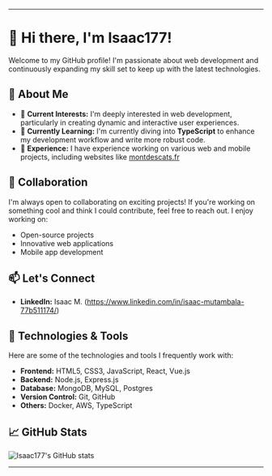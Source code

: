 
---

# 👋 Hi there, I'm Isaac177!

Welcome to my GitHub profile! I'm passionate about web development and continuously expanding my skill set to keep up with the latest technologies.

## 👀 About Me

- 🔭 **Current Interests:** I'm deeply interested in web development, particularly in creating dynamic and interactive user experiences.
- 🌱 **Currently Learning:** I'm currently diving into **TypeScript** to enhance my development workflow and write more robust code.
- 💼 **Experience:** I have experience working on various web and mobile projects, including websites like [montdescats.fr](https://montdescats.fr)

## 💞️ Collaboration

I'm always open to collaborating on exciting projects! If you're working on something cool and think I could contribute, feel free to reach out. I enjoy working on:
- Open-source projects
- Innovative web applications
- Mobile app development

## 📫 Let's Connect

- **LinkedIn:** Isaac M. (https://www.linkedin.com/in/isaac-mutambala-77b511174/)

## 🔧 Technologies & Tools

Here are some of the technologies and tools I frequently work with:
- **Frontend:** HTML5, CSS3, JavaScript, React, Vue.js
- **Backend:** Node.js, Express.js
- **Database:** MongoDB, MySQL, Postgres
- **Version Control:** Git, GitHub
- **Others:** Docker, AWS, TypeScript

## 📈 GitHub Stats

![Isaac177's GitHub stats](https://github-readme-stats.vercel.app/api?username=Isaac177&show_icons=true&theme=radical)

---


<!---
Isaac177/Isaac177 is a ✨ special ✨ repository because its `README.md` (this file) appears on your GitHub profile.
You can click the Preview link to take a look at your changes.
--->
